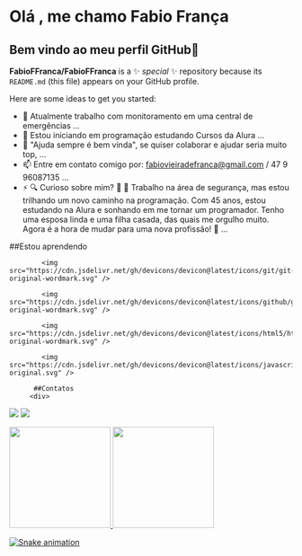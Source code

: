 # Olá , me chamo Fabio França
## Bem vindo ao meu perfil GitHub👋

**FabioFFranca/FabioFFranca** is a ✨ _special_ ✨ repository because its `README.md` (this file) appears on your GitHub profile.

Here are some ideas to get you started:

- 🔭 Atualmente trabalho com monitoramento em uma central de emergências ...
- 🌱 Estou iniciando em programação estudando Cursos da Alura ...
- 🤔 "Ajuda sempre é bem vinda", se quiser colaborar e ajudar seria muito top, ...
- 📫 Entre em contato comigo por: fabiovieiradefranca@gmail.com / 47 9 96087135 ...
- ⚡ 🔍 Curioso sobre mim? 🤔
🔐 Trabalho na área de segurança, mas estou trilhando um novo caminho na programação. Com 45 anos, estou estudando na Alura e sonhando em me tornar um programador. Tenho uma esposa linda e uma filha casada, das quais me orgulho muito. Agora é a hora de mudar para uma nova profissão! 💪 ...

##Estou aprendendo

            <img src="https://cdn.jsdelivr.net/gh/devicons/devicon@latest/icons/git/git-original-wordmark.svg" />
          
            <img src="https://cdn.jsdelivr.net/gh/devicons/devicon@latest/icons/github/github-original-wordmark.svg" />
          
            <img src="https://cdn.jsdelivr.net/gh/devicons/devicon@latest/icons/html5/html5-original-wordmark.svg" />
          
            <img src="https://cdn.jsdelivr.net/gh/devicons/devicon@latest/icons/javascript/javascript-original.svg" />

          ##Contatos
         <div>
<a href="https://instagram.com/fabiofrancca" target="_blank"><img loading="lazy" src="https://img.shields.io/badge/-Instagram-%23E4405F?style=for-the-badge&logo=instagram&logoColor=white" target="_blank"></a>
<a href="https://www.linkedin.com/in/Fabio Franca" target="_blank"><img loading="lazy" src="https://img.shields.io/badge/-LinkedIn-%230077B5?style=for-the-badge&logo=linkedin&logoColor=white" target="_blank"></a>   
</div>

<div>
<a href="https://github.com/FabioFFranca">
<img loading="lazy" height="180em" src="https://github-readme-stats.vercel.app/api/top-langs/?FabioFFranca&layout=compact&langs_count=7&theme=dracula"/>
<img loading="lazy" height="180em" src="https://github-readme-stats.vercel.app/api?FabioFFranca-aqui&show_icons=true&theme=dracula&include_all_commits=true&count_private=true"/>
</div>

![Snake animation](https://github.com/seu-usuário-aqui/FabioFFranca/blob/output/github-contribution-grid-snake.svg)

